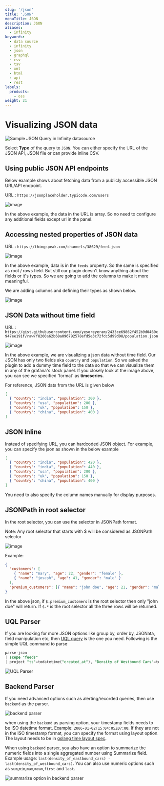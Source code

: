 ```yaml
---
slug: '/json'
title: 'JSON'
menuTitle: JSON
description: JSON
aliases:
  - infinity
keywords:
  - data source
  - infinity
  - json
  - graphql
  - csv
  - tsv
  - xml
  - html
  - api
  - rest
labels:
  products:
    - oss
weight: 21
---
```


# Visualizing JSON data

![Sample JSON Query in Infinity datasource](https://user-images.githubusercontent.com/153843/189874914-6b49d3ec-2030-46ea-b14e-fdd48628345e.png#center)

Select **Type** of the query to `JSON`. You can either specify the URL of the JSON API, JSON file or can provide inline CSV.

## Using public JSON API endpoints

Below example shows about fetching data from a publicly accessible JSON URL/API endpoint.

URL : `https://jsonplaceholder.typicode.com/users`

![image](https://user-images.githubusercontent.com/153843/108413678-34314c80-7223-11eb-9cce-603134ec2d48.png#center)

In the above example, the data in the URL is array. So no need to configure any additional fields except url in the panel.

## Accessing nested properties of JSON data

URL : `https://thingspeak.com/channels/38629/feed.json`

![image](https://user-images.githubusercontent.com/153843/108415043-de5da400-7224-11eb-9295-d49fcc18464a.png#center)

In the above example, data is in the `feeds` property. So the same is specified as root / rows field. But still our plugin doesn't know anything about the fields or it's types. So we are going to add the columns to make it more meaningful.

We are adding columns and defining their types as shown below.

![image](https://user-images.githubusercontent.com/153843/108427049-7dd66300-7234-11eb-8d27-cec50945a66c.png#center)

## JSON Data without time field

URL : `https://gist.githubusercontent.com/yesoreyeram/2433ce69862f452b9d0460c947ee191f/raw/f8200a62b68a096792578efd5e3c72fdc5d99d98/population.json`

![image](https://user-images.githubusercontent.com/153843/108415716-cdf9f900-7225-11eb-8e0d-5d767104a080.png#center)

In the above example, we are visualizing a json data without time field. Our JSON has only two fields aka `country` and `population`. So we asked the plugin to add a dummy time field to the data so that we can visualize them in any of the grafana's stock panel. If you closely look at the image above, you can see we specified 'format' as **timeseries**.

For reference, JSON data from the URL is given below

```json
[
  { "country": "india", "population": 300 },
  { "country": "usa", "population": 200 },
  { "country": "uk", "population": 150 },
  { "country": "china", "population": 400 }
]
```

## JSON Inline

Instead of specifying URL, you can hardcoded JSON object. For example, you can specify the json as shown in the below example

```json
[
  { "country": "india", "population": 420 },
  { "country": "india", "population": 440 },
  { "country": "usa", "population": 200 },
  { "country": "uk", "population": 150 },
  { "country": "china", "population": 400 }
]
```

You need to also specify the column names manually for display purposes.

## JSONPath in root selector

In the root selector, you can use the selector in JSONPath format.

Note: Any root selector that starts with $ will be considered as JSONPath selector

![image](https://user-images.githubusercontent.com/153843/100856870-ddb63c80-3483-11eb-8e3c-791c161d3cc7.png#center)

Example:

```json
{
  "customers": [
    { "name": "mary", "age": 22, "gender": "female" },
    { "name": "joseph", "age": 41, "gender": "male" }
  ],
  "premium_customers": [{ "name": "john doe", "age": 21, "gender": "male" }]
}
```

In the above json, if `$.premium_customers` is the root selector then only "john doe" will return. If `$.*` is the root selector all the three rows will be returned.

## UQL Parser

If you are looking for more JSON options like group by, order by, JSONata, field manipulation etc, then [UQL query](https://grafana.com/docs/plugins/yesoreyeram-infinity-datasource/latest/query/uql/) is the one you need. Following is the simple UQL command to parse

```sql
parse-json
| scope "feeds"
| project "ts"=todatetime("created_at"), "Density of Westbound Cars"=tonumber("field1"), "Density of Eastbound Cars"=tonumber("field2")
```

![UQL Parser](https://user-images.githubusercontent.com/153843/189878439-ec8266e3-cb16-4cbf-8718-2371a3a7276c.png#center)

## Backend Parser

If you need advanced options such as alerting/recorded queries, then use `backend` as the parser.

![backend parser](https://user-images.githubusercontent.com/153843/189875668-3ac061a9-c548-4bfe-abcc-6d0d7e6bdb55.png#center)

when using the `backend` as parsing option, your timestamp fields needs to be ISO datetime format. Example: `2006-01-02T15:04:05Z07:00`. If they are not in the ISO timestamp format, you can specify the format using layout option. The layout needs to be in [golang time layout spec](https://www.geeksforgeeks.org/time-formatting-in-golang/).

When using `backend` parser, you also have an option to summarize the numeric fields into a single aggregated number using Summarize field. Example usage: `last(density_of_eastbound_cars) - last(density_of_westbound_cars)`. You can also use numeric options such as `sum`,`min`,`max`,`mean`,`first` and `last`.

![summarize option in backend parser](https://user-images.githubusercontent.com/153843/189877393-b7d83da7-0e1d-41cd-a003-814bb2963347.png#center)
